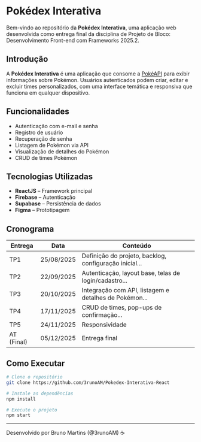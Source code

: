 # Pokédex Interativa

Bem-vindo ao repositório da **Pokédex Interativa**, uma aplicação web desenvolvida como entrega final da disciplina de Projeto de Bloco: Desenvolvimento Front-end com Frameworks 2025.2.

## Introdução

A **Pokédex Interativa** é uma aplicação que consome a [PokéAPI](https://pokeapi.co/) para exibir informações sobre Pokémon. Usuários autenticados podem criar, editar e excluir times personalizados, com uma interface temática e responsiva que funciona em qualquer dispositivo.

## Funcionalidades
- Autenticação com e-mail e senha
- Registro de usuário
- Recuperação de senha
- Listagem de Pokémon via API
- Visualização de detalhes do Pokémon
- CRUD de times Pokémon

## Tecnologias Utilizadas

- **ReactJS** – Framework principal
- **Firebase** – Autenticação
- **Supabase** – Persistência de dados
- **Figma** – Prototipagem

## Cronograma

| Entrega       | Data          | Conteúdo                                              |
|---------------|---------------|-------------------------------------------------------|
| TP1           | 25/08/2025    | Definição do projeto, backlog, configuração inicial... |
| TP2           | 22/09/2025    | Autenticação, layout base, telas de login/cadastro... |
| TP3           | 20/10/2025    | Integração com API, listagem e detalhes de Pokémon... |
| TP4           | 17/11/2025    | CRUD de times, pop-ups de confirmação...              |
| TP5           | 24/11/2025    | Responsividade                     |
| AT (Final)    | 05/12/2025    | Entrega final                                         |

## Como Executar

```bash
# Clone o repositório
git clone https://github.com/3runoAM/Pokedex-Interativa-React

# Instale as dependências
npm install

# Execute o projeto
npm start
```

------
Desenvolvido por Bruno Martins (@3runoAM) ☕

